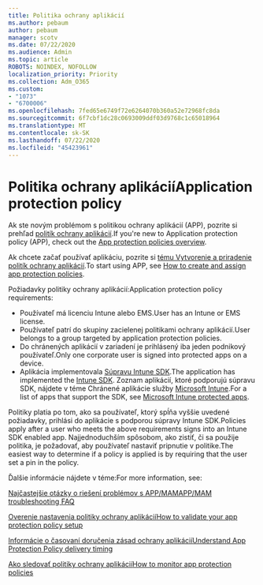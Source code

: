 ```yaml
---
title: Politika ochrany aplikácií
ms.author: pebaum
author: pebaum
manager: scotv
ms.date: 07/22/2020
ms.audience: Admin
ms.topic: article
ROBOTS: NOINDEX, NOFOLLOW
localization_priority: Priority
ms.collection: Adm_O365
ms.custom:
- "1073"
- "6700006"
ms.openlocfilehash: 7fed65e6749f72e6264070b360a52e72968fc8da
ms.sourcegitcommit: 6f7cbf1dc28c0693009ddf03d9768c1c65018964
ms.translationtype: MT
ms.contentlocale: sk-SK
ms.lasthandoff: 07/22/2020
ms.locfileid: "45423961"
---
```

# <a name="application-protection-policy"></a><span data-ttu-id="3e54f-102">Politika ochrany aplikácií</span><span class="sxs-lookup"><span data-stu-id="3e54f-102">Application protection policy</span></span>

<span data-ttu-id="3e54f-103">Ak ste novým problémom s politikou ochrany aplikácií (APP), pozrite si prehľad [politík ochrany aplikácií](https://docs.microsoft.com/intune/apps/app-protection-policy).</span><span class="sxs-lookup"><span data-stu-id="3e54f-103">If you're new to Application protection policy (APP), check out the [App protection policies overview](https://docs.microsoft.com/intune/apps/app-protection-policy).</span></span>

<span data-ttu-id="3e54f-104">Ak chcete začať používať aplikáciu, pozrite si [tému Vytvorenie a priradenie politík ochrany aplikácií](https://docs.microsoft.com/intune/app-protection-policies).</span><span class="sxs-lookup"><span data-stu-id="3e54f-104">To start using APP, see [How to create and assign app protection policies](https://docs.microsoft.com/intune/app-protection-policies).</span></span>

<span data-ttu-id="3e54f-105">Požiadavky politiky ochrany aplikácií:</span><span class="sxs-lookup"><span data-stu-id="3e54f-105">Application protection policy requirements:</span></span>

- <span data-ttu-id="3e54f-106">Používateľ má licenciu Intune alebo EMS.</span><span class="sxs-lookup"><span data-stu-id="3e54f-106">User has an Intune or EMS license.</span></span>
- <span data-ttu-id="3e54f-107">Používateľ patrí do skupiny zacielenej politikami ochrany aplikácií.</span><span class="sxs-lookup"><span data-stu-id="3e54f-107">User belongs to a group targeted by application protection policies.</span></span>
- <span data-ttu-id="3e54f-108">Do chránených aplikácií v zariadení je prihlásený iba jeden podnikový používateľ.</span><span class="sxs-lookup"><span data-stu-id="3e54f-108">Only one corporate user is signed into protected apps on a device.</span></span>
- <span data-ttu-id="3e54f-109">Aplikácia implementovala [Súpravu Intune SDK](https://docs.microsoft.com/intune/app-sdk-get-started).</span><span class="sxs-lookup"><span data-stu-id="3e54f-109">The application has implemented the [Intune SDK](https://docs.microsoft.com/intune/app-sdk-get-started).</span></span> <span data-ttu-id="3e54f-110">Zoznam aplikácií, ktoré podporujú súpravu SDK, nájdete v téme Chránené aplikácie služby [Microsoft Intune](https://docs.microsoft.com/intune/apps-supported-intune-apps).</span><span class="sxs-lookup"><span data-stu-id="3e54f-110">For a list of apps that support the SDK, see [Microsoft Intune protected apps](https://docs.microsoft.com/intune/apps-supported-intune-apps).</span></span>

<span data-ttu-id="3e54f-111">Politiky platia po tom, ako sa používateľ, ktorý spĺňa vyššie uvedené požiadavky, prihlási do aplikácie s podporou súpravy Intune SDK.</span><span class="sxs-lookup"><span data-stu-id="3e54f-111">Policies apply after a user who meets the above requirements signs into an Intune SDK enabled app.</span></span> <span data-ttu-id="3e54f-112">Najjednoduchším spôsobom, ako zistiť, či sa použije politika, je požadovať, aby používateľ nastaviť pripnutie v politike.</span><span class="sxs-lookup"><span data-stu-id="3e54f-112">The easiest way to determine if a policy is applied is by requiring that the user set a pin in the policy.</span></span> 

<span data-ttu-id="3e54f-113">Ďalšie informácie nájdete v téme:</span><span class="sxs-lookup"><span data-stu-id="3e54f-113">For more information, see:</span></span>

[<span data-ttu-id="3e54f-114">Najčastejšie otázky o riešení problémov s APP/MAM</span><span class="sxs-lookup"><span data-stu-id="3e54f-114">APP/MAM troubleshooting FAQ</span></span>](https://docs.microsoft.com/intune/apps/troubleshoot-mam)  

[<span data-ttu-id="3e54f-115">Overenie nastavenia politiky ochrany aplikácií</span><span class="sxs-lookup"><span data-stu-id="3e54f-115">How to validate your app protection policy setup</span></span>](https://docs.microsoft.com/intune/app-protection-policies-validate)

[<span data-ttu-id="3e54f-116">Informácie o časovaní doručenia zásad ochrany aplikácií</span><span class="sxs-lookup"><span data-stu-id="3e54f-116">Understand App Protection Policy delivery timing</span></span>](https://docs.microsoft.com/intune/app-protection-policy-delivery)  

[<span data-ttu-id="3e54f-117">Ako sledovať politiky ochrany aplikácií</span><span class="sxs-lookup"><span data-stu-id="3e54f-117">How to monitor app protection policies</span></span>](https://docs.microsoft.com/intune/app-protection-policies-monitor)